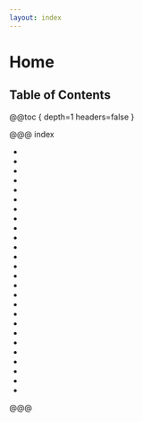 ```yaml
---
layout: index
---
```

# Home

## Table of Contents

@@toc { depth=1 headers=false }

@@@ index
 
* [ ](android/index.md)
* [ ](aws/index.md)
* [ ](chef/index.md)
* [ ](crypto/index.md)
* [ ](docker/index.md)
* [ ](english/index.md)
* [ ](git/index.md)
* [ ](gitolite/index.md)
* [ ](octave/index.md)
* [ ](hadoop/index.md)
* [ ](haproxy/index.md)
* [ ](haskell/index.md)
* [ ](httpd/index.md)
* [ ](java/index.md)
* [ ](machine_learning/index.md)
* [ ](mahout/index.md)
* [ ](math/index.md)
* [ ](mysql/index.md)
* [ ](oracle/index.md)
* [ ](pgsql/index.md)
* [ ](play/index.md)
* [ ](postfix/index.md)
* [ ](rails3/index.md)
* [ ](rbenv/index.md)
* [ ](rvm/index.md)
* [ ](vagrant/index.md)

@@@
